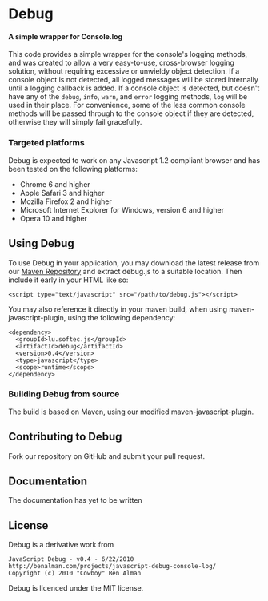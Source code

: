 Debug
=====

#### A simple wrapper for Console.log ####

This code provides a simple wrapper for the console's logging methods, 
and was created to allow a very easy-to-use, cross-browser logging solution,
without requiring excessive or unwieldy object detection. If a console object
is not detected, all logged messages will be stored internally until a logging
callback is added. If a console object is detected, but doesn't have any of
the `debug`, `info`, `warn`, and `error` logging methods, `log` will be used
in their place. For convenience, some of the less common console methods will
be passed through to the console object if they are detected, otherwise they
will simply fail gracefully.

### Targeted platforms ###

Debug is expected to work on any Javascript 1.2 compliant browser and
has been tested on the following platforms:

 * Chrome 6 and higher
 * Apple Safari 3 and higher
 * Mozilla Firefox 2 and higher
 * Microsoft Internet Explorer for Windows, version 6 and higher
 * Opera 10 and higher

Using Debug
---------------

To use Debug in your application, you may download the latest release
from our [Maven Repository](http://nexus.softec.lu:8081/service/local/repositories/opensource/content/lu/softec/js/debug/1.0/debug-0.4-compressed.jar)
and extract debug.js to a suitable location. Then include it
early in your HTML like so:

    <script type="text/javascript" src="/path/to/debug.js"></script>

You may also reference it directly in your maven build, when using
maven-javascript-plugin, using the following dependency:

    <dependency>
      <groupId>lu.softec.js</groupId>
      <artifactId>debug</artifactId>
      <version>0.4</version>
      <type>javascript</type>
      <scope>runtime</scope>
    </dependency>

### Building Debug from source ###

The build is based on Maven, using our modified maven-javascript-plugin.

Contributing to Debug
-------------------------

Fork our repository on GitHub and submit your pull request.

Documentation
-------------

The documentation has yet to be written

License
-------

Debug is a derivative work from

    JavaScript Debug - v0.4 - 6/22/2010
    http://benalman.com/projects/javascript-debug-console-log/
    Copyright (c) 2010 "Cowboy" Ben Alman

Debug is licenced under the MIT license.
